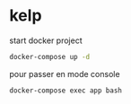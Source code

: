 # kelp


start docker project
```bash
docker-compose up -d
```
pour passer en mode console
```basj
docker-compose exec app bash
```
